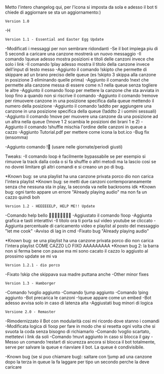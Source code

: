 Metto l'intero changelog qui, per l'icona si imposta da sola e adesso il bot ti chiede di aggiornare se sta un aggiornamento:)

	Version 1.0
-H

	Version 1.1 - Essential and Easter Egg Update
-Modificati i messaggi per non sembrare ridondanti
-Se il bot impiega piu di 5 secondi a caricare una canzone mostrerà un nuovo messaggio
-Il comando !queue adesso mostra posizioni e titoli delle canzoni invece che solo i link
-Il comando !play adesso mostra il titolo della canzone invece dell'input di testo messo
-Aggiunto il comando !skipto che permette di skippare ad un brano preciso delle queue (es !skipto 3 skippa alla canzone in posizione 3 eliminando quelle prima)
-Aggiunto il comando !next che permette alla canzone messa di essere come n.1 nella queue senza togliere le altre
-Aggiunto il comando !loop per mettere la canzone che sta avviata in loop fino a quando non si riscrive il comando 
-Aggiunto il comando !remove per rimuovere canzone in una posizione specifica dalla queue mettendo il numero della posizione
-Aggiunto il comando !addto per aggiungere una canzone in una posizione specifica della queue (!addto 2 i uomini sessuali)
-Aggiunto il comando !move per muovere una canzone da una posizione ad un altra nella queue (!move 1 2 scambia le posizioni dei brani 1 e 2)
-Aggiunto il comando !shuffle mischia l'ordine delle canzoni in queue a cazzo
-Aggiunto Tutorial.pdf per mettere come icona la bot.ico
-Bug fix (ensomma)

-Aggiunto comando !🥚 (usare nelle giornate/periodi giusti)

Tweaks:
-Il comando loop è facilmente bypassabile se per esempio si rimuove la track dalla coda o si fa shuffle o altri metodi ma la lascio cosi
 se no dovrei limitare gli altri comandi e si creano un po di bug.

*Known bug: se una playlist ha una canzone privata porco dio non carica l'intera playlist
*Known bug: se metti due canzoni contemporaneamente senza che nessuna sta in play, la seconda va nelle backrooms idk
*Known bug: ogni tanto appare un errore "Already playing audio" ma non fa un cazzo quindi boh

	Version 1.2 - HEEEEEELP, HELP ME!! Update 
-Comando help bello 🎉🎊🥳🎁🎈🤠🕺💃
-Aggiustato il comando !loop
-Aggiunta grafica e tasti interattivi
-Il titolo ora ti porta sul video youtube se cliccato
-Aggiunta percentuale di caricamento video e playlist al posto del messaggio "let me cook"
-Avviso di lag in cmd
-Fixato bug "Already playing audio"

*Known bug: se una playlist ha una canzone privata porco dio non carica l'intera playlist COME CAZZO LO FIXO AAAAAAAAA
*Known bug 2: la barra  non si ferma bene con pause ma mi sono cacato il cazzo lo aggiusto al prossimo update se mi va

	Version 1.2.1 - dio porco
-Fixato !skip che skippava sua madre puttana anche
-Other minor fixes

	Version 1.3 - Hamborger
-Comando !voglio aggiunto
-Comando !jump aggiunto
-Comando !ping aggiunto
-Bot precarica le canzoni
-!queue appare come un embed
-Bot adesso avvisa solo in caso di latenza alta
-Aggiustati bug minori di logica

	Versione 2.0 - Remaster
-Rimodernizzato il Bot con modularità cosi mi ricordo dove stanno i comandi
-Modificata logica di !loop per fare in modo che si resetta ogni volta che si svuota la coda senza bisogno di richiamarlo
-Comando !voglio scartato, mettetevi i link da soli
-Comando !muvt aggiunto in caso si blocca il gay
-Messo un comando !restart di sicurezza ancora si blocca il bot totalmente, serve per salvare la queue e riavviare il bot. La queue è condivisibile.

-Known bug (se si puo chiamare bug): saltare con !jump ad una canzone dopo la terza in queue la fa laggare per tipo un secondo perche la deve caricare
